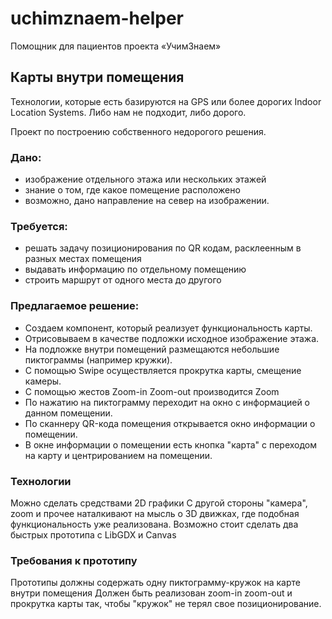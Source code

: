 # uchimznaem-helper
Помощник для пациентов проекта «УчимЗнаем»



## Карты внутри помещения

Технологии, которые есть базируются на GPS или более дорогих Indoor Location Systems. 
Либо нам не подходит, либо дорого.

Проект по построению собственного недорогого решения.

### Дано:
+ изображение отдельного этажа или нескольких этажей
+ знание о том, где какое помещение расположено
+ возможно, дано направление на север на изображении.

### Требуется:
+ решать задачу позиционирования по QR кодам, расклеенным в разных местах помещения
+ выдавать информацию по отдельному помещению
+ строить маршрут от одного места до другого 

### Предлагаемое решение:

+ Создаем компонент, который реализует функциональность карты.
+ Отрисовываем в качестве подложки исходное изображение этажа.
+ На подложке внутри помещений размещаются небольшие пиктограммы (например кружки).
+ С помощью Swipe осуществляется прокрутка карты, смещение камеры.
+ С помощью жестов Zoom-in Zoom-out производится Zoom
+ По нажатию на пиктограмму переходит на окно с информацией о данном помещении.
+ По сканнеру QR-кода помещения открывается окно информации о помещении.
+ В окне информации о помещении есть кнопка "карта" с переходом на карту и центрированием на помещении.

### Технологии
Можно сделать средствами 2D графики
С другой стороны "камера", zoom и прочее наталкивают на мысль о 3D движках, где подобная 
функциональность уже реализована. Возможно стоит сделать два быстрых прототипа с LibGDX и Canvas

### Требования к прототипу
Прототипы должны содержать одну пиктограмму-кружок на карте внутри помещения
Должен быть реализован zoom-in zoom-out и прокрутка карты так, чтобы "кружок" не терял свое позиционирование.
 
